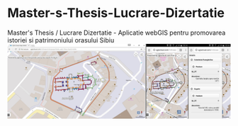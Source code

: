 # Master-s-Thesis-Lucrare-Dizertatie
Master's Thesis / Lucrare Dizertatie - Aplicatie webGIS pentru promovarea istoriei si patrimoniului orasului Sibiu
![Image description](https://raw.githubusercontent.com/mihneacristian/Master-s-Thesis-Lucrare-Dizertatie/master/Imagini/Word/Desktop.jpg)
